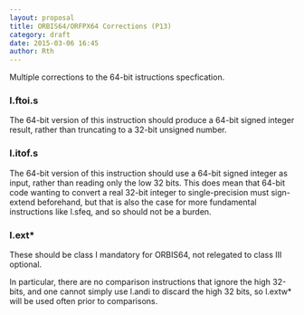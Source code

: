 ```yaml
---
layout: proposal
title: ORBIS64/ORFPX64 Corrections (P13)
category: draft
date: 2015-03-06 16:45
author: Rth
---
```

Multiple corrections to the 64-bit istructions specfication.

### l.ftoi.s

The 64-bit version of this instruction should produce a 64-bit signed integer result, rather
than truncating to a 32-bit unsigned number.

### l.itof.s

The 64-bit version of this instruction should use a 64-bit signed integer as input, rather
than reading only the low 32 bits.  This does mean that 64-bit code wanting to convert a
real 32-bit integer to single-precision must sign-extend beforehand, but that is also the
case for more fundamental instructions like l.sfeq, and so should not be a burden.

### l.ext*

These should be class I mandatory for ORBIS64, not relegated to class III optional.

In particular, there are no comparison instructions that ignore the high 32-bits, and one
cannot simply use l.andi to discard the high 32 bits, so l.extw* will be used often prior
to comparisons.

